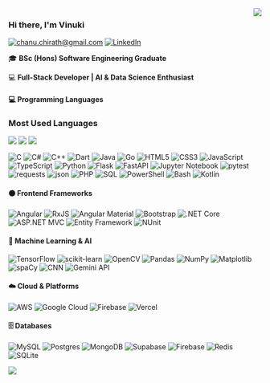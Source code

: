 <img align="right" src="https://github-readme-streak-stats.herokuapp.com/?user=vinukkii&theme=dark&hide_border=false">


### Hi there, I'm Vinuki

[![chanu.chirath@gmail.com](https://img.shields.io/static/v1?label=Gmail&message=%20&color=EA4335&logo=gmail&logoColor=white)](mailto:vinuki.thomasz@gmail.com)
[![LinkedIn](https://img.shields.io/static/v1?label=LinkedIn&message=%20&color=0A66C2&logo=linkedin&logoColor=white)](https://www.linkedin.com/in/vinuki-thomasz-8199b1225/)

🎓 **BSc (Hons) Software Engineering Graduate**

💻 **Full-Stack Developer | AI & Data Science Enthusiast**

<!-- <br>
<img align="right" src="https://github-readme-stats.vercel.app/api/top-langs/?username=vinukkii&theme=dark&hide_border=false&include_all_commits=false&count_private=true&layout=compact"> -->

#### 💻 Programming Languages
### Most Used Languages

<img src="https://img.shields.io/badge/Angular-50%25-red?style=for-the-badge&logo=angular&logoColor=white">    <img src="https://img.shields.io/badge/.NET-30%25-blue?style=for-the-badge&logo=dotnet&logoColor=white">    <img src="https://img.shields.io/badge/Java-20%25-orange?style=for-the-badge&logo=java&logoColor=white">


![C](https://img.shields.io/badge/c-%2300599C.svg?style=flat&logo=c&logoColor=white)
![C#](https://img.shields.io/badge/c%23-%23239120.svg?style=flat&logo=csharp&logoColor=white)
![C++](https://img.shields.io/badge/c++-%2300599C.svg?style=flat&logo=c%2B%2B&logoColor=white)
![Dart](https://img.shields.io/badge/dart-%230175C2.svg?style=flat&logo=dart&logoColor=white)
![Java](https://img.shields.io/badge/java-%23ED8B00.svg?style=flat&logo=java&logoColor=white)
![Go](https://img.shields.io/badge/go-%2300ADD8.svg?style=flat&logo=go&logoColor=white)
![HTML5](https://img.shields.io/badge/html5-%23E34F26.svg?style=flat&logo=html5&logoColor=white)
![CSS3](https://img.shields.io/badge/css3-%231572B6.svg?style=flat&logo=css3&logoColor=white)
![JavaScript](https://img.shields.io/badge/javascript-%23323330.svg?style=flat&logo=javascript&logoColor=%23F7DF1E)
![TypeScript](https://img.shields.io/badge/typescript-%23007ACC.svg?style=flat&logo=typescript&logoColor=white)
![Python](https://img.shields.io/badge/python-3670A0?style=flat&logo=python&logoColor=ffdd54)
![Flask](https://img.shields.io/badge/flask-%23000000.svg?style=flat&logo=flask&logoColor=white)
![FastAPI](https://img.shields.io/badge/FastAPI-009688?style=flat&logo=fastapi&logoColor=white)
![Jupyter Notebook](https://img.shields.io/badge/Jupyter%20Notebook-F37626.svg?style=flat&logo=jupyter&logoColor=white)
![pytest](https://img.shields.io/badge/pytest-0A9EDC?style=flat&logo=pytest&logoColor=white)
![requests](https://img.shields.io/badge/requests-2B2D2E?style=flat&logo=python&logoColor=white)
![json](https://img.shields.io/badge/json-000000?style=flat&logo=json&logoColor=white)
![PHP](https://img.shields.io/badge/php-%23777BB4.svg?style=flat&logo=php&logoColor=white)
![SQL](https://img.shields.io/badge/SQL-%23007ACC.svg?style=flat&logo=postgresql&logoColor=white)
![PowerShell](https://img.shields.io/badge/PowerShell-%235391FE.svg?style=flat&logo=powershell&logoColor=white)
![Bash](https://img.shields.io/badge/bash-%2304A5E5.svg?style=flat&logo=gnu-bash&logoColor=white)
![Kotlin](https://img.shields.io/badge/kotlin-%23F18E33.svg?style=flat&logo=kotlin&logoColor=white)


#### 🟠 Frontend Frameworks

![Angular](https://img.shields.io/badge/angular-%23DD0031.svg?style=flat&logo=angular&logoColor=white)
![RxJS](https://img.shields.io/badge/rxjs-B7178C?style=flat&logo=reactivex&logoColor=white)
![Angular Material](https://img.shields.io/badge/angular%20material-%230081CB.svg?style=flat&logo=angular&logoColor=white)
![Bootstrap](https://img.shields.io/badge/bootstrap-%23563D7C.svg?style=flat&logo=bootstrap&logoColor=white)
![.NET Core](https://img.shields.io/badge/.NET%20Core-512BD4?style=flat&logo=dotnet&logoColor=white)
![ASP.NET MVC](https://img.shields.io/badge/ASP.NET%20MVC-5C2D91?style=flat&logo=dotnet&logoColor=white)
![Entity Framework](https://img.shields.io/badge/Entity%20Framework-68217A?style=flat&logo=dotnet&logoColor=white)
![NUnit](https://img.shields.io/badge/NUnit-512BD4?style=flat&logo=.net&logoColor=white)


#### 🧠 Machine Learning & AI
![TensorFlow](https://img.shields.io/badge/TensorFlow-FF6F00?style=flat&logo=tensorflow&logoColor=white)
![scikit-learn](https://img.shields.io/badge/scikit--learn-F7931E?style=flat&logo=scikit-learn&logoColor=white)
![OpenCV](https://img.shields.io/badge/OpenCV-5C3EE8?style=flat&logo=opencv&logoColor=white)
![Pandas](https://img.shields.io/badge/pandas-150458?style=flat&logo=pandas&logoColor=white)
![NumPy](https://img.shields.io/badge/numpy-013243?style=flat&logo=numpy&logoColor=white)
![Matplotlib](https://img.shields.io/badge/Matplotlib-11557C?style=flat&logo=plotly&logoColor=white)
![spaCy](https://img.shields.io/badge/spaCy-09A3D5?style=flat&logo=python&logoColor=white)
![CNN](https://img.shields.io/badge/CNN-%23007ACC.svg?style=flat&logo=ai&logoColor=white)
![Gemini API](https://img.shields.io/badge/Gemini%20API-4285F4?style=flat&logo=google&logoColor=white)

#### ☁️ Cloud & Platforms
![AWS](https://img.shields.io/badge/AWS-%23FF9900.svg?style=flat&logo=amazon-aws&logoColor=white)
![Google Cloud](https://img.shields.io/badge/GoogleCloud-%234285F4.svg?style=flat&logo=google-cloud&logoColor=white)
![Firebase](https://img.shields.io/badge/firebase-%23039BE5.svg?style=flat&logo=firebase)
![Vercel](https://img.shields.io/badge/vercel-%23000000.svg?style=flat&logo=vercel&logoColor=white)

#### 🗄 Databases
![MySQL](https://img.shields.io/badge/mysql-%2300000f.svg?style=flat&logo=mysql&logoColor=white)
![Postgres](https://img.shields.io/badge/postgres-%23316192.svg?style=flat&logo=postgresql&logoColor=white)
![MongoDB](https://img.shields.io/badge/MongoDB-%234ea94b.svg?style=flat&logo=mongodb&logoColor=white)
![Supabase](https://img.shields.io/badge/Supabase-3ECF8E?style=flat&logo=supabase&logoColor=white)
![Firebase](https://img.shields.io/badge/Firebase-039BE5?style=flat&logo=Firebase&logoColor=white)
![Redis](https://img.shields.io/badge/Redis-DC382D?style=flat&logo=redis&logoColor=white)
![SQLite](https://img.shields.io/badge/SQLite-07405E?style=flat&logo=sqlite&logoColor=white)



[![](https://visitcount.itsvg.in/api?id=vinukkii&icon=3&color=12)](https://visitcount.itsvg.in)
